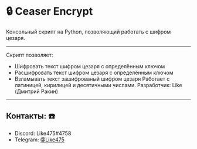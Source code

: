 # :lock: Ceaser Encrypt
Консольный скрипт на Python, позволяющий работать с шифром цезаря.
___
Скрипт позволяет:
  * Шифровать текст шифром цезаря с определённым ключом
  * Расшифровать текст шифром цезаря с определённым ключом
  * Взламывать текст зашифрованый шифром цезаря
Работает с латиницей, кирилицей и десятичными числами. Разработчик: Like (Дмитрий Ракин)
___
## Контакты: :phone:
* Discord: Like475#4758
* Telegram: [@Like475](https://t.me/Like475)
